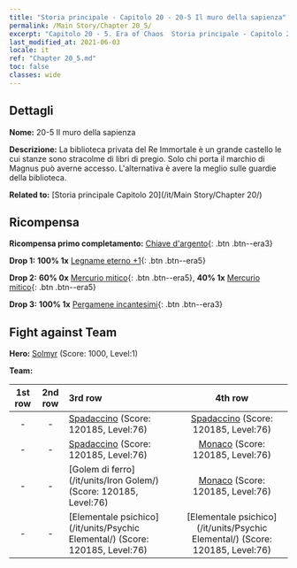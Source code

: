 ```yaml
---
title: "Storia principale - Capitolo 20 - 20-5 Il muro della sapienza"
permalink: /Main Story/Chapter 20_5/
excerpt: "Capitolo 20 - 5. Era of Chaos  Storia principale - Capitolo 20_5. 20-5 Il muro della sapienza"
last_modified_at: 2021-06-03
locale: it
ref: "Chapter 20_5.md"
toc: false
classes: wide
---
```


## Dettagli

 **Nome:** 20-5 Il muro della sapienza

 **Descrizione:** La biblioteca privata del Re Immortale è un grande castello le cui stanze sono stracolme di libri di pregio. Solo chi porta il marchio di Magnus può averne accesso. L'alternativa è avere la meglio sulle guardie della biblioteca.

 **Related to:** [Storia principale Capitolo 20](/it/Main Story/Chapter 20/)

## Ricompensa

 **Ricompensa primo completamento:** [Chiave d'argento](/ItemsIT/con_693/){: .btn .btn--era3}

 **Drop 1:** **100% 1x** [Legname eterno +1](/ItemsIT/mat_69/){: .btn .btn--era5}

 **Drop 2:** **60% 0x** [Mercurio mitico](/ItemsIT/mat_63/){: .btn .btn--era5}, **40% 1x** [Mercurio mitico](/ItemsIT/mat_63/){: .btn .btn--era5}

 **Drop 3:** **100% 1x** [Pergamene incantesimi](/ItemsIT/con_694/){: .btn .btn--era3}


## Fight against Team
 **Hero:** [Solmyr](/it/heroes/Solmyr/) (Score: 1000, Level:1)

 **Team:**


  | 1st row | 2nd row | 3rd row | 4th row |
  |:----:|:----:|:----|:----:|
  | - | - | [Spadaccino](/it/units/Swordsman/) (Score: 120185, Level:76)  | [Spadaccino](/it/units/Swordsman/) (Score: 120185, Level:76)  |
  | - | - | [Spadaccino](/it/units/Swordsman/) (Score: 120185, Level:76)  | [Monaco](/it/units/Monk/) (Score: 120185, Level:76)  |
  | - | - | [Golem di ferro](/it/units/Iron Golem/) (Score: 120185, Level:76)  | [Monaco](/it/units/Monk/) (Score: 120185, Level:76)  |
  | - | - | [Elementale psichico](/it/units/Psychic Elemental/) (Score: 120185, Level:76)  | [Elementale psichico](/it/units/Psychic Elemental/) (Score: 120185, Level:76)  |


